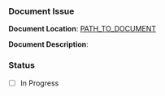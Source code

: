 ### Document Issue

**Document Location**: [PATH_TO_DOCUMENT](FULL_LINK)

[//]: # (DELETE THIS LINE: If the document exists, replace PATH_TO_DOCUMENT with the path to the document header for example, development/dev_flow.md#development-workflow and replace FULL_LINK with full link of the path to the document header. If you are proposing a new document, replace PATH_TO_DOCUMENT with the path to the document header of where it should go.)

**Document Description**: 

[//]: # (DELETE THIS LINE: If the document exists, describe the defect or improvement. If the document does not exist, propose a new document detailing its content.)

### Status
- [ ] In Progress